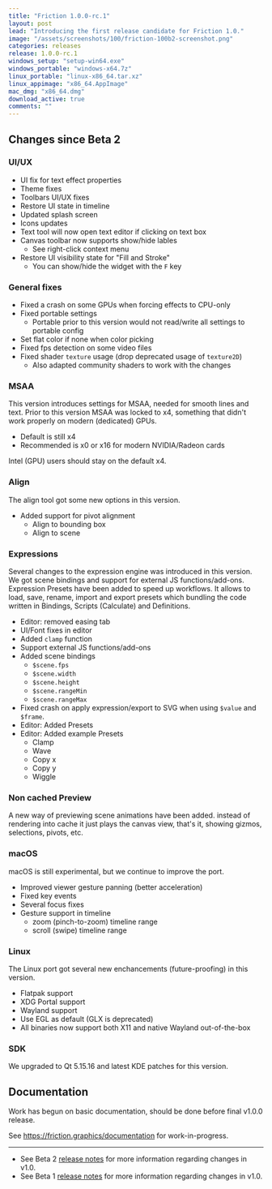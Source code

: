 ```yaml
---
title: "Friction 1.0.0-rc.1"
layout: post
lead: "Introducing the first release candidate for Friction 1.0."
image: "/assets/screenshots/100/friction-100b2-screenshot.png"
categories: releases
release: 1.0.0-rc.1
windows_setup: "setup-win64.exe"
windows_portable: "windows-x64.7z"
linux_portable: "linux-x86_64.tar.xz"
linux_appimage: "x86_64.AppImage"
mac_dmg: "x86_64.dmg"
download_active: true
comments: ""
---
```


## Changes since Beta 2

### UI/UX

* UI fix for text effect properties
* Theme fixes
* Toolbars UI/UX fixes
* Restore UI state in timeline
* Updated splash screen
* Icons updates
* Text tool will now open text editor if clicking on text box
* Canvas toolbar now supports show/hide lables
  * See right-click context menu
* Restore UI visibility state for "Fill and Stroke"
  * You can show/hide the widget with the `F` key

### General fixes

* Fixed a crash on some GPUs when forcing effects to CPU-only
* Fixed portable settings
  * Portable prior to this version would not read/write all settings to portable config
* Set flat color if none when color picking
* Fixed fps detection on some video files
* Fixed shader `texture` usage (drop deprecated usage of `texture2D`)
  * Also adapted community shaders to work with the changes

### MSAA

This version introduces settings for MSAA, needed for smooth lines and text. Prior to this version MSAA was locked to x4, something that didn't work properly on modern (dedicated) GPUs.

* Default is still x4
* Recommended is x0 or x16 for modern NVIDIA/Radeon cards

Intel (GPU) users should stay on the default x4.

### Align

The align tool got some new options in this version.

* Added support for pivot alignment
  * Align to bounding box
  * Align to scene

### Expressions

Several changes to the expression engine was introduced in this version. We got scene bindings and support for external JS functions/add-ons.
Expression Presets have been added to speed up workflows. It allows to load, save, rename, import and export presets which bundling the code written in Bindings, Scripts (Calculate) and Definitions.

* Editor: removed easing tab
* UI/Font fixes in editor
* Added `clamp` function
* Support external JS functions/add-ons
* Added scene bindings
  * `$scene.fps`
  * `$scene.width`
  * `$scene.height`
  * `$scene.rangeMin`
  * `$scene.rangeMax`
* Fixed crash on apply expression/export to SVG when using `$value` and `$frame`.
* Editor: Added Presets
* Editor: Added example Presets
  * Clamp
  * Wave
  * Copy x
  * Copy y
  * Wiggle

### Non cached Preview

A new way of previewing scene animations have been added. instead of rendering into cache it just plays the canvas view, that's it, showing gizmos, selections, pivots, etc.

### macOS

macOS is still experimental, but we continue to improve the port.

* Improved viewer gesture panning (better acceleration)
* Fixed key events
* Several focus fixes
* Gesture support in timeline
  * zoom (pinch-to-zoom) timeline range
  * scroll (swipe) timeline range

### Linux

The Linux port got several new enchancements (future-proofing) in this version.

* Flatpak support
* XDG Portal support
* Wayland support
* Use EGL as default (GLX is deprecated)
* All binaries now support both X11 and native Wayland out-of-the-box

### SDK

We upgraded to Qt 5.15.16 and latest KDE patches for this version.

## Documentation

Work has begun on basic documentation, should be done before final v1.0.0 release.

See https://friction.graphics/documentation for work-in-progress.



---

* See Beta 2 [release notes](https://friction.graphics/releases/friction-100-beta2.html) for more information regarding changes in v1.0.
* See Beta 1 [release notes](https://friction.graphics/releases/friction-100-beta1.html) for more information regarding changes in v1.0.
